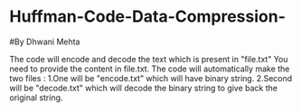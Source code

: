 # Huffman-Code-Data-Compression-
#By Dhwani Mehta

The code will encode and decode the text which is present in "file.txt"
You need to provide the content in file.txt.
The code will automatically make the two files :
1.One will be "encode.txt" which will have binary string.
2.Second will be "decode.txt" which will decode the binary string to give back the original string.
